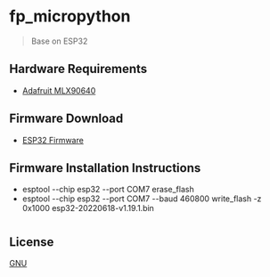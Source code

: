 # fp_micropython
> Base on ESP32
## Hardware Requirements
- [Adafruit MLX90640](https://www.adafruit.com/product/4407)
## Firmware Download
- [ESP32 Firmware](https://micropython.org/resources/firmware/esp32-20220618-v1.19.1.bin)
## Firmware Installation Instructions
- esptool --chip esp32 --port COM7 erase_flash
- esptool --chip esp32 --port COM7 --baud 460800 write_flash -z 0x1000 esp32-20220618-v1.19.1.bin
#
## License

[GNU](https://github.com/nueapop/fp_micropython/blob/main/LICENSE)
